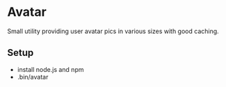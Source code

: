 Avatar
=================

Small utility providing user avatar pics in various sizes with good caching.

Setup
-------------------------------------------------

* install node.js and npm
* .bin/avatar


